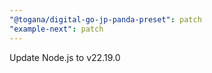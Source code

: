 ```yaml
---
"@togana/digital-go-jp-panda-preset": patch
"example-next": patch
---
```


Update Node.js to v22.19.0
